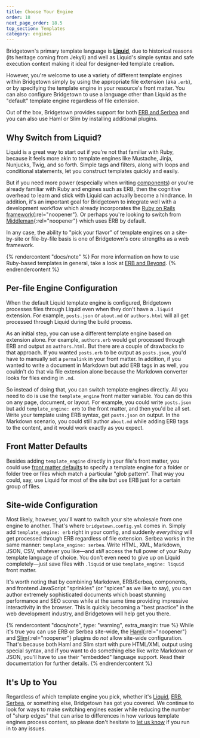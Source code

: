 ```yaml
---
title: Choose Your Engine
order: 18
next_page_order: 18.5
top_section: Templates
category: engines
---
```


Bridgetown's primary template language is [**Liquid**](/docs/liquid), due to historical reasons (its heritage coming from Jekyll) and well as Liquid's simple syntax and safe execution context making it ideal for designer-led template creation.

However, you're welcome to use a variety of different template engines within Bridgetown simply by using the appropriate file extension (aka `.erb`), or by specifying the template engine in your resource's front matter. You can also configure Bridgetown to use a language other than Liquid as the "default" template engine regardless of file extension.

Out of the box, Bridgetown provides support for both [ERB and Serbea](/docs/erb-and-beyond) and you can also use Haml or Slim by installing additional plugins.

## Why Switch from Liquid?

Liquid is a great way to start out if you're not that familiar with Ruby, because it feels more akin to template engines like Mustache, Jinja, Nunjucks, Twig, and so forth. Simple tags and filters, along with loops and conditional statements, let you construct templates quickly and easily.

But if you need more power (especially when writing [components](/docs/components)) or you're already familiar with Ruby and engines such as ERB, then the cognitive overhead to learn and stick with Liquid can actually become a hindrance. In addition, it's an important goal for Bridgetown to integrate well with a development workflow which already incorporates the [Ruby on Rails framework](https://rubyonrails.org){:rel="noopener"}. Or perhaps you're looking to switch from [Middleman](https://middlemanapp.com){:rel="noopener"} which uses ERB by default.

In any case, the ability to "pick your flavor" of template engines on a site-by-site or file-by-file basis is one of Bridgetown's core strengths as a web framework.

{% rendercontent "docs/note" %}
For more information on how to use Ruby-based templates in general, take a look at [ERB and Beyond](/docs/erb-and-beyond).
{% endrendercontent %}

## Per-file Engine Configuration

When the default Liquid template engine is configured, Bridgetown processes files through Liquid even when they don't have a `.liquid` extension. For example, `posts.json` or `about.md` or `authors.html` will all get processed through Liquid during the build process.

As an initial step, you can use a different template engine based on extension alone. For example, `authors.erb` would get processed through ERB and output as `authors.html`. But there are a couple of drawbacks to that approach. If you wanted `posts.erb` to be output as `posts.json`, you'd have to manually set a `permalink` in your front matter. In addition, if you wanted to write a document in Markdown but add ERB tags in as well, you couldn't do that via file extension alone because the Markdown converter looks for files ending in `.md`.

So instead of doing that, you can switch template engines directly. All you need to do is use the `template_engine` front matter variable. You can do this on any page, document, or layout. For example, you could write `posts.json` but add `template_engine: erb` to the front matter, and then you'd be all set. Write your template using ERB syntax, get `posts.json` on output. In the Markdown scenario, you could still author `about.md` while adding ERB tags to the content, and it would work exactly as you expect.

## Front Matter Defaults

Besides adding `template_engine` directly in your file's front matter, you could use [front matter defaults](/docs/configuration/front-matter-defaults) to specify a template engine for a folder or folder tree or files which match a particular "glob pattern". That way you could, say, use Liquid for most of the site but use ERB just for a certain group of files.

## Site-wide Configuration

Most likely, however, you'll want to switch your site wholesale from one engine to another. That's where `bridgetown.config.yml` comes in. Simply add `template_engine: erb` right in your config, and suddenly *everything* will get processed through ERB regardless of file extension. Serbea works in the same manner: `template_engine: serbea`. Write HTML, XML, Markdown, JSON, CSV, whatever you like—and _still_ access the full power of your Ruby template language of choice. You don't even need to give up on Liquid completely—just save files with `.liquid` or use `template_engine: liquid` front matter.

It's worth noting that by combining Markdown, ERB/Serbea, components, and frontend JavaScript "sprinkles" (or "spices" as we like to say), you can author extremely sophisticated documents which boast stunning performance and SEO scores while at the same time providing impressive interactivity in the browser. This is quickly becoming a "best practice" in the web development industry, and Bridgetown will help get you there.

{% rendercontent "docs/note", type: "warning", extra_margin: true %}
While it's true you can use ERB or Serbea site-wide, the [Haml](https://github.com/bridgetownrb/bridgetown-haml){:rel="noopener"} and [Slim](https://github.com/bridgetownrb/bridgetown-slim){:rel="noopener"} plugins do _not_ allow site-wide configuration. That's because both Haml and Slim start with pure HTML/XML output using special syntax, and if you want to do something else like write Markdown or JSON, you'll have to use their "embedded" language support. Read their documentation for further details.
{% endrendercontent %}

## It's Up to You

Regardless of which template engine you pick, whether it's [Liquid](/docs/liquid), [ERB, Serbea](/docs/erb-and-beyond), or something else, Bridgetown has got you covered. We continue to look for ways to make switching engines easier while reducing the number of "sharp edges" that can arise to differences in how various template engines process content, so please don't hesitate to [let us know](/docs/community) if you run in to any issues.